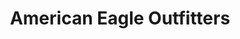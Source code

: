 ---
title: "American Eagle Outfitters"
url: /farmington/american-eagle-outfitters/
shop: Kleidung
---